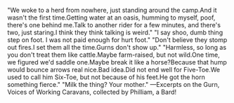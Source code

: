 "We woke to a herd from nowhere, just standing around the camp.And it wasn't the first time.Getting water at an oasis, humming to myself, poof, there's one behind me.Talk to another rider for a few minutes, and there's two, just staring.I think they think talking is weird."
"I say shoo, dumb thing step on foot. I was not paid enough for hurt foot."
"Don't believe they stomp out fires.I set them all the time.Gurns don't show up."
"Harmless, so long as you don't treat them like cattle.Maybe farm-raised, but not wild.One time, we figured we'd saddle one.Maybe break it like a horse?Because that hump would bounce arrows real nice.Bad idea.Did not end well for Five-Toe.We used to call him Six-Toe, but not because of his feet.He got the horn something fierce."
"Milk the thing? Your mother."
—Excerpts on the Gurn, Voices of Working Caravans, collected by Philliam, a Bard!
